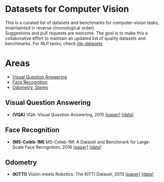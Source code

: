 # Datasets for Computer Vision
This is a curated list of datasets and benchmarks for computer-vision tasks, (maintainted in reverse chronological order).  
Suggestions and pull requests are welcome. The goal is to make this a collaborative effort to maintain an updated list of quality datasets and benchmarks. For NLP tasks, check [nlp-datasets](https://github.com/karthikncode/nlp-datasets)

# Areas
  * [Visual Question Answering](#visual-question-answering) 
  * [Face Recognition](#face-recognition)
  * [Odometry, Stereo](#odometry)

## Visual Question Answering
  * **(VQA)** VQA: Visual Question Answering, 2015 [[paper]](https://arxiv.org/abs/1505.00468) [[data]](www.visualqa.org)
  
## Face Recognition
  * **(MS-Celeb-1M)** MS-Celeb-1M: A Dataset and Benchmark for Large-Scale Face Recognition, 2016 [[paper]](http://arxiv.org/pdf/1607.08221.pdf) [[data]](www.msceleb.org)

## Odometry
  * **(KITTI)** Vision meets Robotics: The KITTI Dataset, 2013 [[paper]](http://www.cvlibs.net/publications/Geiger2013IJRR.pdf) [[data]](http://www.cvlibs.net/datasets/kitti/)
